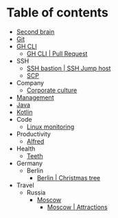 # Table of contents
* [Second brain](second-brain)
* [Git](git)
* [GH CLI](gh-cli)
  * [GH CLI | Pull Request](gh-cli/gh-cli-pr)
* SSH
  * [SSH bastion | SSH Jump host](ssh/ssh-jump-host)
  * [SCP](ssh/scp)
* Company
  * [Corporate culture](company/corporate-culture)
* [Management](management)
* [Java](java)
* [Kotlin](kotlin)
* Code
  * [Linux monitoring](code/linux-monitoring)
* Productivity
  * [Alfred](productivity/alfred)
* Health
  * [Teeth](health/teeth)
* Germany
  * Berlin
    * [Berlin | Christmas tree](germany/berlin/christmas-tree)
* Travel
  * Russia
    * [Moscow](travel/russia/moscow)
      * [Moscow | Attractions](travel/russia/moscow/attraction)
